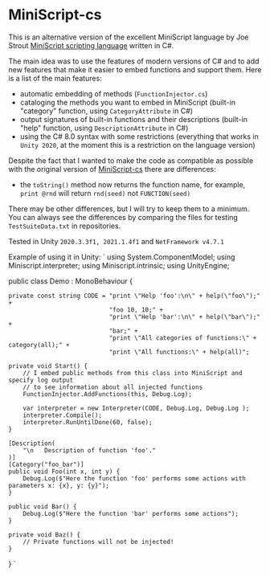# MiniScript-cs

This is an alternative version of the excellent MiniScript language by Joe Strout [MiniScript scripting language](http://miniscript.org) written in C#.

The main idea was to use the features of modern versions of C# and to add new features that make it easier to embed functions and support them.
Here is a list of the main features:
- automatic embedding of methods (`FunctionInjector.cs`)
- cataloging the methods you want to embed in MiniScript (built-in "category" function, using `CategoryAttribute` in C#)
- output signatures of built-in functions and their descriptions (built-in "help" function, using `DescriptionAttribute` in C#)
- using the C# 8.0 syntax with some restrictions (everything that works in `Unity 2020`, at the moment this is a restriction on the language version)

Despite the fact that I wanted to make the code as compatible as possible with the original version of [MiniScript-cs](https://github.com/JoeStrout/miniscript/tree/master/MiniScript-cs) there are differences:
- the `toString()` method now returns the function name, for example, `print @rnd` will return `rnd(seed)` not  `FUNCTION(seed)` 

There may be other differences, but I will try to keep them to a minimum.
You can always see the differences by comparing the files for testing `TestSuiteData.txt` in repositories.

Tested in Unity `2020.3.3f1, 2021.1.4f1` and `NetFramework v4.7.1`

Example of using it in Unity:
`
using System.ComponentModel;
using Miniscript.interpreter;
using Miniscript.intrinsic;
using UnityEngine;

public class Demo : MonoBehaviour {

    private const string CODE = "print \"Help 'foo':\n\" + help(\"foo\");" +
                                "foo 10, 10;" +
                                "print \"Help 'bar':\n\" + help(\"bar\");" +
                                "bar;" +
                                "print \"All categories of functions:\" + category(all);" +
                                "print \"All functions:\" + help(all)";
    
    private void Start() {
        // I embed public methods from this class into MiniScript and specify log output
        // to see information about all injected functions
        FunctionInjector.AddFunctions(this, Debug.Log);
        
        var interpreter = new Interpreter(CODE, Debug.Log, Debug.Log );
        interpreter.Compile();
        interpreter.RunUntilDone(60, false);
    }
    
    [Description(
        "\n   Description of function 'foo'."
    )]
    [Category("foo_bar")]
    public void Foo(int x, int y) {
        Debug.Log($"Here the function 'foo' performs some actions with parameters x: {x}, y: {y}");
    }
    
    public void Bar() {
        Debug.Log($"Here the function 'bar' performs some actions");
    }
    
    private void Baz() {
        // Private functions will not be injected!
    }

}
`


